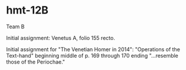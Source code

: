 hmt-12B
=======

Team B


Initial assignment:  Venetus A, folio 155 recto.


Initial assignment for "The Venetian Homer in 2014":  "Operations of the Text-hand" beginning middle of p. 169 through 170 ending "...resemble those of the Periochae."
